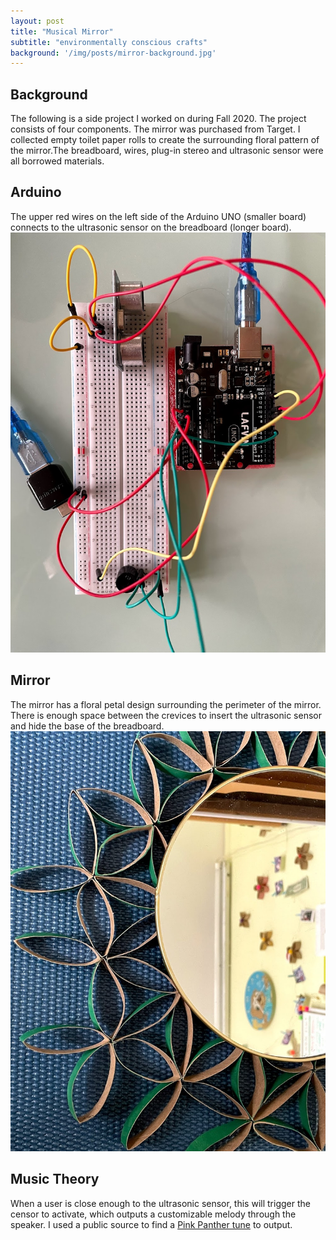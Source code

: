```yaml
---
layout: post
title: "Musical Mirror"
subtitle: "environmentally conscious crafts"
background: '/img/posts/mirror-background.jpg'
---
```


## Background 
The following is a side project I worked on during Fall 2020. The project consists of four components. The mirror was purchased from Target. I collected empty toilet paper rolls to create the surrounding floral pattern of the mirror.The breadboard, wires, plug-in stereo and ultrasonic sensor were all borrowed materials.

## Arduino 
The upper red wires on the left side of the Arduino UNO (smaller board) connects to the ultrasonic sensor on the breadboard (longer board).
![Breadboard](/img/posts/breadboard.jpg)

## Mirror 
The mirror has a floral petal design surrounding the perimeter of the mirror. There is enough space between the crevices to insert the ultrasonic sensor and hide the base of the breadboard.
![Mirror](/img/posts/mirror.jpg)

## Music Theory
When a user is close enough to the ultrasonic sensor, this will trigger the censor to activate, which outputs a customizable melody through the speaker. I used a public source to find a [Pink Panther tune](https://github.com/robsoncouto/arduino-songs/blob/master/pinkpanther/pinkpanther.ino) to output. 
